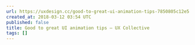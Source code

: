 ```yaml
---
url: https://uxdesign.cc/good-to-great-ui-animation-tips-7850805c12e5
created_at: 2018-03-12 03:54 UTC
published: false
title: Good to great UI animation tips – UX Collective
tags: []
---
```



